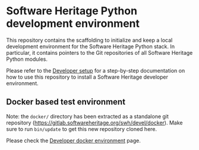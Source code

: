 Software Heritage Python development environment
================================================

This repository contains the scaffolding to initialize and keep a local
development environment for the Software Heritage Python stack. In particular,
it contains pointers to the Git repositories of all Software Heritage Python
modules.

Please refer to the
[Developer setup](https://docs.softwareheritage.org/devel/developer-setup.html)
for a step-by-step documentation on how to use this repository to install a
Software Heritage developer environment.

Docker based test environment
-----------------------------

Note: the `docker/` directory has been extracted as a standalone git repository
(https://gitlab.softwareheritage.org/swh/devel/docker). Make sure to run `bin/update`
to get this new repository cloned here.

Please check the
[Developer docker environment](https://docs.softwareheritage.org/devel/getting-started/using-docker.html)
page.
